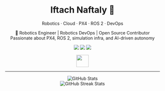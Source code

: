 <h1 align="center">Iftach Naftaly 🤖</h1>
<p align="center">
  Robotics · Cloud · PX4 · ROS 2 · DevOps
</p>

<p align="center">
  🚀 Robotics Engineer | Robotics DevOps | Open Source Contributor <br>
  Passionate about PX4, ROS 2, simulation infra, and AI-driven autonomy
</p>

<p align="center">
  <a href="mailto:iftahnaf@proton.me"><img src="https://img.shields.io/badge/Email-ProtonMail-8B89CC?style=for-the-badge&logo=protonmail&logoColor=white"/></a>
  <a href="https://www.linkedin.com/in/iftach-naftaly-159075146/"><img src="https://img.shields.io/badge/LinkedIn-iftachnaftaly-0A66C2?style=for-the-badge&logo=linkedin&logoColor=white"/></a>
  <a href="https://github.com/iftahnaf"><img src="https://img.shields.io/badge/GitHub-iftahnaf-181717?style=for-the-badge&logo=github&logoColor=white"/></a>
</p>

<p align="center">
  <img src="https://skillicons.dev/icons?i=python,cpp,c,ros,matlab,docker,vscode" height="40"/>
</p>

---

<p align="center">
  <img src="https://github-readme-stats.vercel.app/api?username=iftahnaf&theme=dracula&hide_border=false&include_all_commits=true&count_private=true" alt="GitHub Stats" />
  <br />
  <img src="https://nirzak-streak-stats.vercel.app/?user=iftahnaf&theme=dracula&hide_border=false" alt="GitHub Streak Stats" />
</p>
